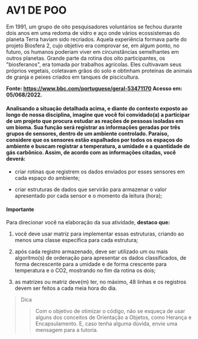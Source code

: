 # AV1 DE POO

Em 1991, um grupo de oito pesquisadores voluntários se fechou durante dois anos em uma redoma de vidro e aço onde vários ecossistemas do planeta Terra haviam sido recriados. Aquela experiência formava parte do projeto Biosfera 2, cujo objetivo era comprovar se, em algum ponto, no futuro, os humanos poderiam viver em circunstâncias semelhantes em outros planetas. Grande parte da rotina dos oito participantes, os "biosferanos", era tomada por trabalhos agrícolas. Eles cultivavam seus próprios vegetais, coletavam grãos do solo e obtinham proteínas de animais de granja e peixes criados em tanques de piscicultura.

**Fonte: https://www.bbc.com/portuguese/geral-53471170 Acesso em: 05/068/2022.**

#### Analisando a situação detalhada acima, e diante do contexto exposto ao longo de nossa disciplina, imagine que você foi convidado(a) a participar de um projeto que procura estudar as reações de pessoas isoladas em um bioma. Sua função será registrar as informações geradas por três grupos de sensores, dentro de um ambiente controlado. Paraiso, considere que os sensores estão espalhados por todos os espaços do ambiente e buscam registrar a temperatura, a umidade e a quantidade de gás carbônico. Assim, de acordo com as informações citadas, você deverá:

- criar rotinas que registrem os dados enviados por esses sensores em cada espaço do ambiente;

- criar estruturas de dados que servirão para armazenar o valor apresentado por cada sensor e o momento da leitura (hora);

#### Importante

Para direcionar você na elaboração da sua atividade, **destaco que:**

1. você deve usar matriz para implementar essas estruturas, criando ao menos uma classe específica para cada estrutura;

2. após cada registro armazenado, deve ser utilizado um ou mais algoritmo(s) de ordenação para apresentar os dados classificados, de forma decrescente para a umidade e de forma crescente para temperatura e o CO2, mostrando no fim da rotina os dois;

3. as matrizes ou matriz deve(m) ter, no máximo, 48 linhas e os registros devem ser feitos a cada meia hora do dia.

> Dica
>
> > Com o objetivo de otimizar o código, não se esqueça de usar alguns dos conceitos de Orientação a Objetos, como Herança e Encapsulamento. E, caso tenha alguma dúvida, envie uma mensagem para a tutoria.
